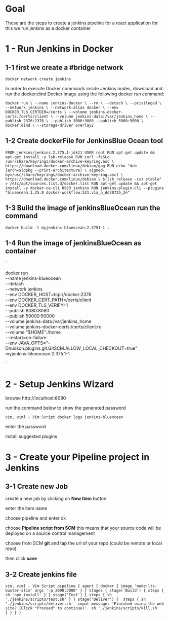 # Goal 
Those are the steps to create a jenkins pipeline for a react application 
for this we run jenkins as a docker container

# 1 - Run Jenkins in Docker

## 1-1 first we create a #bridge network 


`docker network create jenkins`

In order to execute Docker commands inside Jenkins nodes, download and run the docker:dind Docker image using the following docker run command:

`
docker run \
  --name jenkins-docker \
  --rm \
  --detach \
  --privileged \
  --network jenkins \
  --network-alias docker \
  --env DOCKER_TLS_CERTDIR=/certs \
  --volume jenkins-docker-certs:/certs/client \
  --volume jenkins-data:/var/jenkins_home \
  --publish 2376:2376 \
  --publish 3000:3000 --publish 5000:5000 \
  docker:dind \
  --storage-driver overlay2 
`

## 1-2 Create dockerFile for JenkinsBlue Ocean tool

`
FROM jenkins/jenkins:2.375.1-jdk11
USER root
RUN apt-get update && apt-get install -y lsb-release
RUN curl -fsSLo /usr/share/keyrings/docker-archive-keyring.asc \
  https://download.docker.com/linux/debian/gpg
RUN echo "deb [arch=$(dpkg --print-architecture) \
  signed-by=/usr/share/keyrings/docker-archive-keyring.asc] \
  https://download.docker.com/linux/debian \
  $(lsb_release -cs) stable" > /etc/apt/sources.list.d/docker.list
RUN apt-get update && apt-get install -y docker-ce-cli
USER jenkins
RUN jenkins-plugin-cli --plugins "blueocean:1.25.8 docker-workflow:521.v1a_a_dd2073b_2e"
`

## 1-3 Build the image of jenkinsBlueOcean run the command


` docker build -t myjenkins-blueocean:2.3751-1 . `

## 1-4 Run the image of jenkinsBlueOcean as container 

`

docker run \
  --name jenkins-blueocean \
  --detach \
  --network jenkins \
  --env DOCKER_HOST=tcp://docker:2376 \
  --env DOCKER_CERT_PATH=/certs/client \
  --env DOCKER_TLS_VERIFY=1 \
  --publish 8080:8080 \
  --publish 50000:50000 \
  --volume jenkins-data:/var/jenkins_home \
  --volume jenkins-docker-certs:/certs/client:ro \
  --volume "$HOME":/home \
  --restart=on-failure \
  --env JAVA_OPTS="-Dhudson.plugins.git.GitSCM.ALLOW_LOCAL_CHECKOUT=true" \
  myjenkins-blueocean:2.375.1-1

`


# 2 - Setup Jenkins Wizard

browse http://localhost:8080 

run the command below to show the generated password

`vim, viml - Vim Script
docker logs jenkins-blueocean`

enter the password

install suggested plugins

# 3 - Create your Pipeline project in Jenkins

## 3-1 Create new Job

create a new job by clicking on **New Item** button 

enter the item name

choose pipeline and enter ok

choose **Pipeline script from SCM** this means that your source code will be deployed on a source control management

choose from SCM **git** and tap the url of your repo (could be remote or local repo)

then click **save**

## 3-2 Create jenkins file 

`vim, viml - Vim Script
pipeline {
    agent {
        docker {
            image 'node:lts-buster-slim'
            args '-p 3000:3000'
        }
    }
    stages {
        stage('Build') {
            steps {
                sh 'npm install'
            }
        }
        stage('Test') {
            steps {
                sh './jenkins/scripts/test.sh'
            }
        }
        stage('Deliver') { 
            steps {
                sh './jenkins/scripts/deliver.sh' 
                input message: 'Finished using the web site? (Click "Proceed" to continue)' 
                sh './jenkins/scripts/kill.sh' 
            }
        }
    }
}
`






